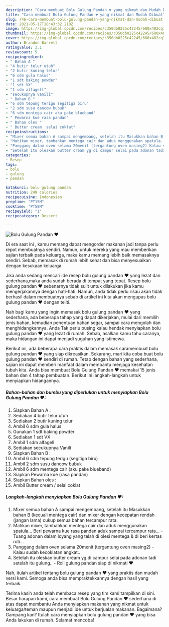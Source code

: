 ```yaml
---
description: "Cara membuat Bolu Gulung Pandan ❤ yang nikmat dan Mudah Dibuat"
title: "Cara membuat Bolu Gulung Pandan ❤ yang nikmat dan Mudah Dibuat"
slug: 746-cara-membuat-bolu-gulung-pandan-yang-nikmat-dan-mudah-dibuat
date: 2021-05-17T18:43:32.210Z
image: https://img-global.cpcdn.com/recipes/c350db0225c42245/680x482cq70/bolu-gulung-pandan-❤-foto-resep-utama.jpg
thumbnail: https://img-global.cpcdn.com/recipes/c350db0225c42245/680x482cq70/bolu-gulung-pandan-❤-foto-resep-utama.jpg
cover: https://img-global.cpcdn.com/recipes/c350db0225c42245/680x482cq70/bolu-gulung-pandan-❤-foto-resep-utama.jpg
author: Brandon Barrett
ratingvalue: 3.1
reviewcount: 5
recipeingredient:
- " Bahan A "
- "4 butir telur utuh"
- "2 butir kuning telur"
- "6 sdm gula halus"
- "1 sdt baking powder"
- "1 sdt VX"
- "1 sdm alfagell"
- "secukupnya Vanili"
- " Bahan B "
- "6 sdm tepung terigu segitiga biru"
- "2 sdm susu dancow bubuk"
- "6 sdm mentega cair aku pake blueband"
- " Pewarna kue rasa pandan"
- " Bahan oles "
- " Butter cream  selai coklat"
recipeinstructions:
- "Mixer semua bahan A sampai mengembang, setelah itu Masukkan bahan B (kecuali mentega cair) dan mixer dengan kecepatan rendah (jangan lama) cukup semua bahan tercampur rata."
- "Matikan mixer, tambahkan mentega cair dan aduk menggunakan spatula... Beri pewarna kue rasa pandan aduk sampai tercampur rata... Tuang adonan dalam loyang yang telah di olesi mentega &amp; di beri kertas roti..."
- "Panggang dalam oven selama 20menit (tergantung oven masing2) Kalau sudah kecoklatan angkat.."
- "Setelah itu oleskan butter cream yg di campur selai pada adonan tadi setelah itu gulung.. Roll gulung pandan siap di nikmati ❤"
categories:
- Resep
tags:
- bolu
- gulung
- pandan

katakunci: bolu gulung pandan 
nutrition: 249 calories
recipecuisine: Indonesian
preptime: "PT15M"
cooktime: "PT58M"
recipeyield: "1"
recipecategory: Dessert

---
```



![Bolu Gulung Pandan ❤](https://img-global.cpcdn.com/recipes/c350db0225c42245/680x482cq70/bolu-gulung-pandan-❤-foto-resep-utama.jpg)

Di era  saat ini , kamu memang dapat mengorder makanan jadi tanpa perlu repot membuatnya sendiri. Namun, untuk mereka yang mau memberikan sajian terbaik pada keluarga, maka kamu memang lebih baik memasaknya sendiri. Sebab, memasak di rumah lebih sehat dan bisa menyesuaikan dengan kesukaan keluarga.

Jika anda sedang mencari ide resep bolu gulung pandan ❤ yang lezat dan sederhana,maka anda sudah berada di tempat yang tepat. Resep bolu gulung pandan ❤  sebenarnya tidak sulit untuk dilakukan jika kamu mengerjakannya dengan hati-hati. Namun, anda tidak perlu risau akan tidak berhasil dalam membuatnya 
sebab di artikel ini kita akan mengupas bolu gulung pandan ❤ dengan teliti.  



Nah bagi kamu yang ingin memasak bolu gulung pandan ❤ yang sederhana, ada beberapa tahap yang dapat dikerjakan, mulai dari memilih jenis bahan, kemudian penentuan bahan segar, sampai cara mengolah dan menghidangkannya. Anda Tak perlu pusing kalau hendak menyiapkan bolu gulung pandan ❤ yang lezat di rumah. Sebab, asalkan kamu  tahu caranya, maka hidangan ini dapat menjadi suguhan yang istimewa.

Berikut ini, ada beberapa cara praktis  dalam memasak caramembuat bolu gulung pandan ❤ yang siap dikreasikan. Sekarang, mari kita coba buat bolu gulung pandan ❤ sendiri di rumah. Tetap dengan bahan yang sederhana, sajian ini dapat memberi manfaat dalam membantu menjaga kesehatan tubuh kita. Anda bisa membuat Bolu Gulung Pandan ❤ memakai 15 jenis bahan dan 4 tahap pembuatan. Berikut ini langkah-langkah untuk menyiapkan hidangannya.

<!--inarticleads1-->

##### Bahan-bahan dan bumbu yang diperlukan untuk menyiapkan Bolu Gulung Pandan ❤:

1. Siapkan  Bahan A :
1. Sediakan 4 butir telur utuh
1. Sediakan 2 butir kuning telur
1. Ambil 6 sdm gula halus
1. Gunakan 1 sdt baking powder
1. Sediakan 1 sdt VX
1. Ambil 1 sdm alfagell
1. Sediakan secukupnya Vanili
1. Siapkan  Bahan B :
1. Ambil 6 sdm tepung terigu (segitiga biru)
1. Ambil 2 sdm susu dancow bubuk
1. Ambil 6 sdm mentega cair (aku pake blueband)
1. Siapkan  Pewarna kue (rasa pandan)
1. Siapkan  Bahan oles :
1. Ambil  Butter cream / selai coklat




<!--inarticleads2-->

##### Langkah-langkah menyiapkan Bolu Gulung Pandan ❤:

1. Mixer semua bahan A sampai mengembang, setelah itu Masukkan bahan B (kecuali mentega cair) dan mixer dengan kecepatan rendah (jangan lama) cukup semua bahan tercampur rata.
1. Matikan mixer, tambahkan mentega cair dan aduk menggunakan spatula... Beri pewarna kue rasa pandan aduk sampai tercampur rata... - Tuang adonan dalam loyang yang telah di olesi mentega &amp; di beri kertas roti...
1. Panggang dalam oven selama 20menit (tergantung oven masing2) - Kalau sudah kecoklatan angkat..
1. Setelah itu oleskan butter cream yg di campur selai pada adonan tadi setelah itu gulung.. - Roll gulung pandan siap di nikmati ❤




Nah, itulah artikel tentang  bolu gulung pandan ❤  yang praktis dan mudah versi kami. Semoga anda bisa mempraktekkannya dengan hasil yang terbaik. 

Terima kasih anda telah membaca resep yang tim kami tampilkan di sini. Besar harapan kami, cara membuat  Bolu Gulung Pandan ❤ sederhana di atas dapat membantu Anda menyiapkan makanan yang nikmat untuk keluarga/teman maupun menjadi ide untuk berjualan makanan. Bagaimana? Gampang kan? Itulah cara menyiapkan bolu gulung pandan ❤ yang bisa Anda lakukan di rumah. Selamat mencoba!

